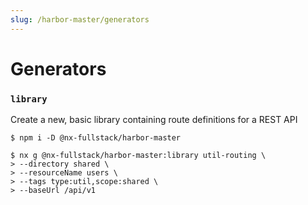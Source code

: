 ```yaml
---
slug: /harbor-master/generators
---
```


# Generators

### ```library```

Create a new, basic library containing route definitions for a REST API

```shell
$ npm i -D @nx-fullstack/harbor-master

$ nx g @nx-fullstack/harbor-master:library util-routing \
> --directory shared \
> --resourceName users \
> --tags type:util,scope:shared \
> --baseUrl /api/v1
```
